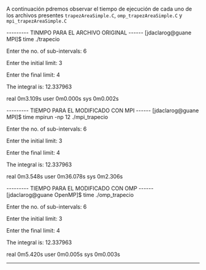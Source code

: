 A continuación pdremos observar el tiempo de ejecución de cada uno de los archivos presentes `trapezAreaSimple.C`, `omp_trapezAreaSimple.C` y `mpi_trapezAreaSimple.C`


--------- TINMPO PARA EL ARCHIVO ORIGINAL ------
[jdaclarog@guane MPI]$ time ./trapecio

Enter the no. of sub-intervals: 6

Enter the initial limit: 3

Enter the final limit: 4

The integral is: 12.337963

real    0m3.109s
user    0m0.000s
sys     0m0.002s



--------- TIEMPO PARA EL MODIFICADO CON MPI ------
[jdaclarog@guane MPI]$ time mpirun -np 12 ./mpi_trapecio

Enter the no. of sub-intervals: 6

Enter the initial limit: 3

Enter the final limit: 4

The integral is: 12.337963

real    0m3.548s
user    0m36.078s
sys     0m2.306s


--------- TIEMPO PARA EL MODIFICADO CON OMP ------
[jdaclarog@guane OpenMP]$ time ./omp_trapecio

Enter the no. of sub-intervals: 6

Enter the initial limit: 3

Enter the final limit: 4

The integral is: 12.337963

real    0m5.420s
user    0m0.005s
sys     0m0.003s



----